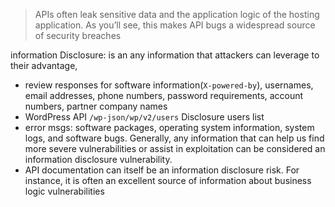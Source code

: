 >APIs often leak sensitive data and the application logic of the hosting application. As you’ll see, this makes API bugs a widespread source of security breaches

information Disclosure: is an any information that attackers can leverage to their advantage, 
- review responses for software information(`X-powered-by`), usernames, email addresses, phone numbers, password requirements, account numbers, partner company names
- WordPress API `/wp-json/wp/v2/users` Disclosure users list   
- error msgs: software packages, operating system information, system logs, and software bugs. Generally, any information that can help us find more severe vulnerabilities or assist in exploitation can be considered an information disclosure vulnerability.
- API documentation can itself be an information disclosure risk. For instance, it is often an excellent source of information about business logic vulnerabilities